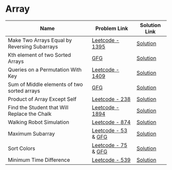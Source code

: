 # Array


| Name       | Problem Link                       | Solution Link                      |
|--------------------|------------------------------------|-----------------------------------|
| Make Two Arrays Equal by Reversing Subarrays          | [Leetcode - 1395](https://leetcode.com/problems/count-number-of-teams/description/)                | [Solution](https://github.com/moinhameed27/Ultimate-DSA/blob/main/Array/Count%20Number%20of%20Teams.cpp)              |
| Kth element of two Sorted Arrays          | [GFG](https://www.geeksforgeeks.org/problems/k-th-element-of-two-sorted-array1317/1)                | [Solution](https://github.com/moinhameed27/Ultimate-DSA/blob/main/Array/K-th%20element%20of%20two%20Sorted%20Arrays.java)              |
| Queries on a Permutation With Key          | [Leetcode - 1409](https://leetcode.com/problems/queries-on-a-permutation-with-key/description/)                | [Solution](https://github.com/moinhameed27/Ultimate-DSA/blob/main/Array/Queries%20on%20a%20Permutation%20With%20Key.java)              |
| Sum of Middle elements of two sorted arrays          | [GFG](https://www.geeksforgeeks.org/problems/sum-of-middle-elements-of-two-sorted-arrays2305/1)                | [Solution](https://github.com/moinhameed27/Ultimate-DSA/blob/main/Array/Sum%20of%20Middle%20elements%20of%20two%20sorted%20arrays.java)              |
| Product of Array Except Self          | [Leetcode - 238](https://leetcode.com/problems/product-of-array-except-self/description/)                | [Solution](https://github.com/moinhameed27/Ultimate-DSA/blob/main/Array/Product%20of%20Array%20Except%20Self.cpp)              |
| Find the Student that Will Replace the Chalk          | [Leetcode - 1894](https://leetcode.com/problems/find-the-student-that-will-replace-the-chalk/description/)                | [Solution](https://github.com/moinhameed27/Ultimate-DSA/blob/main/Array/Find%20the%20Student%20that%20Will%20Replace%20the%20Chalk.cpp)              | 
| Walking Robot Simulation          | [Leetcode - 874](https://leetcode.com/problems/walking-robot-simulation/description/)                | [Solution](https://github.com/moinhameed27/Ultimate-DSA/blob/main/Array/Walking%20Robot%20Simulation.cpp)              | 
| Maximum Subarray          | [Leetcode - 53](https://leetcode.com/problems/maximum-subarray/description/) & [GFG](https://www.geeksforgeeks.org/problems/kadanes-algorithm-1587115620/1)                | [Solution](https://github.com/moinhameed27/Ultimate-DSA/blob/main/Array/Maximum%20Subarray.cpp)              |
| Sort Colors          | [Leetcode - 75](https://leetcode.com/problems/sort-colors/description/) & [GFG](https://www.geeksforgeeks.org/problems/sort-an-array-of-0s-1s-and-2s4231/1)                | [Solution](https://github.com/moinhameed27/Ultimate-DSA/blob/main/Array/Sort%20Colors.cpp)              |
| Minimum Time Difference          | [Leetcode - 539](https://leetcode.com/problems/walking-robot-simulation/description/)                | [Solution](https://github.com/moinhameed27/Ultimate-DSA/blob/main/Array/Minimum%20Time%20Difference.cpp)              |

